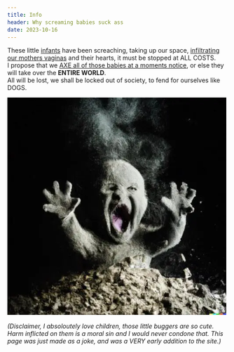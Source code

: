 ```yaml
---
title: Info
header: Why screaming babies suck ass
date: 2023-10-16
---
```

These little [infants](https://en.wikipedia.org/wiki/Infant "disgusting little thing") have been screaching, taking up our space, [infiltrating our mothers vaginas](https://en.wikipedia.org/wiki/Human_sexual_activity "GAH. HORRIFYING") and their hearts, it must be stopped at ALL COSTS.  
I propose that we [AXE all of those babies at a moments notice](https://en.wikipedia.org/wiki/Abortion "the only way."), or else they will take over the **ENTIRE WORLD**.  
All will be lost, we shall be locked out of society, to fend for ourselves like DOGS.


<img src="img1.jpg" title="screaming baby covered in ash. arms raised and mouth agape.">

*(Disclaimer, I absoloutely love children, those little buggers are so cute.
Harm inflicted on them is a moral sin and I would never condone that.
This page was just made as a joke, and was a VERY early addition to the site.)*